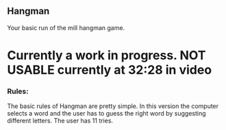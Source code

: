 ## Hangman
Your basic run of the mill hangman game.

# Currently a work in progress. NOT USABLE currently at 32:28 in video

### Rules:
The basic rules of Hangman are pretty simple. In this version the computer selects a word and the user has to guess the right word by suggesting different letters. The user has 11 tries. 